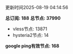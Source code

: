 更新时间2025-08-19 04:14:56

**总订阅: 188**
**总节点: 37990**
- vless节点: 13871
- hysteria2节点: 14

**google ping有效节点: 168**

